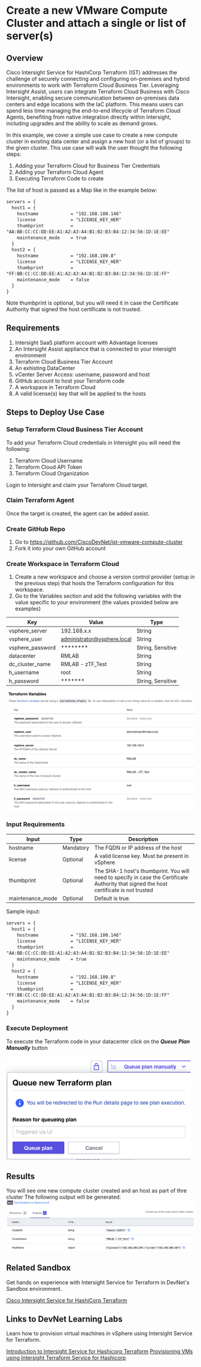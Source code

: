 # Create a new VMware Compute Cluster and attach a single or list of server(s) 
## Overview

Cisco Intersight Service for HashiCorp Terraform (IST) addresses the challenge of securely connecting and configuring on-premises and hybrid environments to work with Terraform Cloud Business Tier. Leveraging Intersight Assist, users can integrate Terraform Cloud Business with Cisco Intersight, enabling secure communication between on-premises data centers and edge locations with the IaC platform. This means users can spend less time managing the end-to-end lifecycle of Terraform Cloud Agents, benefiting from native integration directly within Intersight, including upgrades and the ability to scale as demand grows.

In this example, we cover a simple use case to create a new compute cluster in existing data center and assign a new host (or a list of groups) to the given cluster. This use case will walk the user thought the following steps:
1.	Adding your Terraform Cloud for Business Tier Credentials
2.	Adding your Terraform Cloud Agent
3.	Executing Terraform Code to create 

The list of host is passed as a Map like in the example below:

```
servers = {
  host1 = {
    hostname            = "192.168.100.146"
    license             = "LICENSE_KEY_HER"
    thumbprint          = "AA:BB:CC:CC:DD:EE:A1:A2:A3:A4:B1:B2:B3:B4:12:34:56:1D:1E:EE"
    maintenance_mode    = true
  }
  host2 = {
    hostname            = "192.168.100.8"
    license             = "LICENSE_KEY_HER"
    thumbprint          = "FF:BB:CC:CC:DD:EE:A1:A2:A3:A4:B1:B2:B3:B4:12:34:56:1D:1E:FF"
    maintenance_mode    = false
  }
}
```
Note thumbprint is optional, but you will need it in case the Certificate Authority that signed the host certificate is not trusted.


## Requirements

1.	Intersight SaaS platform account with Advantage licenses
2.	An Intersight Assist appliance that is connected to your Intersight environment
3.	Terraform Cloud Business Tier Account
4.  An exhisting DataCenter
5.	vCenter Server Access: username, password and host
6.	GitHub account to host your Terraform code
7.  A workspace in Terraform Cloud 
8.  A valid license(s) key that will be applied to the hosts


## Steps to Deploy Use Case


### Setup Terraform Cloud Business Tier Account

To add your Terraform Cloud credentials in Intersight you will need the following:
1. Terraform Cloud Username
2. Terraform Cloud API Token
3. Terraform Cloud Organization

Login to Intersight and claim your Terraform Cloud target.

### Claim Terraform Agent

Once the target is created, the agent can be added assist. 

### Create GitHub Repo

1. Go to https://github.com/CiscoDevNet/ist-vmware-compute-cluster
2. Fork it into your own GitHub account

### Create Workspace in Terraform Cloud

1. Create a new workspace and choose a version control provider (setup in the previous step) that hosts the Terraform configuration for this workspace. 
2. Go to the Variables section and add the following variables with the value specific to your environment (the values provided below are examples)

| Key                |   Value          | Type         | 
|--------------------|------------------|--------------|
| vsphere_server | 192.168.x.x|String| 
| vsphere_user | administrator@vsphere.local|String |
| vsphere_password | ******** | String, Sensitive |
| datacenter | RMLAB | String|
| dc_cluster_name | RMLAB - zTF_Test |String|
| h_username | root | String|
| h_password | ******* | String, Sensitive |


 ![Variables](images/tf_variable.jpg)

### Input Requirements 

| Input                |   Type          | Description         | 
|--------------------|------------------|--------------|
| hostname | Mandatory |The FQDN or IP address of the host| 
| license | Optional | A valid license key. Must be present in vSphere| 
| thumbprint | Optional |The SHA-1 host's thumbprint. You will need to specify in case the Certificate Authority that signed the host certificate is not trusted |
| maintenance_mode | Optional | Default is true. |

Sample input:
```
servers = {
  host1 = {
    hostname            = "192.168.100.146"
    license             = "LICENSE_KEY_HER"
    thumbprint          = "AA:BB:CC:CC:DD:EE:A1:A2:A3:A4:B1:B2:B3:B4:12:34:56:1D:1E:EE"
    maintenance_mode    = true
  }
  host2 = {
    hostname            = "192.168.100.8"
    license             = "LICENSE_KEY_HER"
    thumbprint          = "FF:BB:CC:CC:DD:EE:A1:A2:A3:A4:B1:B2:B3:B4:12:34:56:1D:1E:FF"
    maintenance_mode    = false
  }
}
```
### Execute Deployment

To execute the Terraform code in your datacenter click on the ***Queue Plan Manually*** button


![Queue Terraform Plan](images/queueTFPlan.png)


## Results

You will see one new compute cluster created and an host as part of thre cluster 
The following output will be generated:
   ![Queue Terraform Plan](images/tf_output.png)

## Related Sandbox

Get hands on experience with Intersight Service for Terraform in DevNet's Sandbox environment.

[Cisco Intersight Service for HashiCorp Terraform](https://devnetsandbox.cisco.com/RM/Diagram/Index/055e2dce-fdfd-4d26-a112-72b884ddd7c7?diagramType=Topology)

## Links to DevNet Learning Labs

Learn how to provision virtual machines in vSphere using Intersight Service for Terraform.

[Introduction to Intersight Service for Hashicorp Terraform](https://developer.cisco.com/learning/lab/intersight-01-ist-introduction/step/1)
[Provisioning VMs using Intersight Terraform Service for Hashicorp](https://developer.cisco.com/learning/lab/intersight-02-ist-vm-automation/step/1)
